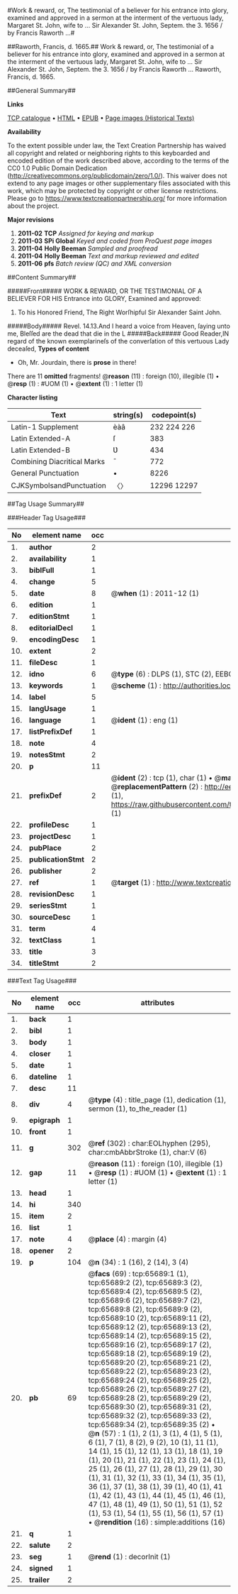 #Work & reward, or, The testimonial of a believer for his entrance into glory, examined and approved in a sermon at the interment of the vertuous lady, Margaret St. John, wife to ... Sir Alexander St. John, Septem. the 3. 1656 / by Francis Raworth ...#

##Raworth, Francis, d. 1665.##
Work & reward, or, The testimonial of a believer for his entrance into glory, examined and approved in a sermon at the interment of the vertuous lady, Margaret St. John, wife to ... Sir Alexander St. John, Septem. the 3. 1656 / by Francis Raworth ...
Raworth, Francis, d. 1665.

##General Summary##

**Links**

[TCP catalogue](http://www.ota.ox.ac.uk/tcp/)  • 
[HTML](http://tei.it.ox.ac.uk/tcp/Texts-HTML/free/A58/A58147.html)  • 
[EPUB](http://tei.it.ox.ac.uk/tcp/Texts-EPUB/free/A58/A58147.epub) • 
[Page images (Historical Texts)](https://historicaltexts.jisc.ac.uk/eebo-12682567e)

**Availability**

To the extent possible under law, the Text Creation Partnership has waived all copyright and related or neighboring rights to this keyboarded and encoded edition of the work described above, according to the terms of the CC0 1.0 Public Domain Dedication (http://creativecommons.org/publicdomain/zero/1.0/). This waiver does not extend to any page images or other supplementary files associated with this work, which may be protected by copyright or other license restrictions. Please go to https://www.textcreationpartnership.org/ for more information about the project.

**Major revisions**

1. __2011-02__ __TCP__ *Assigned for keying and markup*
1. __2011-03__ __SPi Global__ *Keyed and coded from ProQuest page images*
1. __2011-04__ __Holly Beeman__ *Sampled and proofread*
1. __2011-04__ __Holly Beeman__ *Text and markup reviewed and edited*
1. __2011-06__ __pfs__ *Batch review (QC) and XML conversion*

##Content Summary##

#####Front#####
WORK & REWARD, OR THE TESTIMONIAL OF A BELIEVER FOR HIS Entrance into GLORY, Examined and approved: 
1. To his Honored Friend, The Right Worſhipful Sir Alexander Saint John.

#####Body#####
Revel. 14.13.And I heard a voice from Heaven, ſaying unto me, Bleſſed are the dead that die in the L
#####Back#####
Good Reader,IN regard of the known exemplarineſs of the converſation of this vertuous Lady deceaſed,
**Types of content**

  * Oh, Mr. Jourdain, there is **prose** in there!

There are 11 **omitted** fragments! 
 @__reason__ (11) : foreign (10), illegible (1)  •  @__resp__ (1) : #UOM (1)  •  @__extent__ (1) : 1 letter (1)

**Character listing**


|Text|string(s)|codepoint(s)|
|---|---|---|
|Latin-1 Supplement|èàâ|232 224 226|
|Latin Extended-A|ſ|383|
|Latin Extended-B|Ʋ|434|
|Combining             Diacritical Marks|̄|772|
|General Punctuation|•|8226|
|CJKSymbolsandPunctuation|〈〉|12296 12297|

##Tag Usage Summary##

###Header Tag Usage###

|No|element name|occ|attributes|
|---|---|---|---|
|1.|__author__|2||
|2.|__availability__|1||
|3.|__biblFull__|1||
|4.|__change__|5||
|5.|__date__|8| @__when__ (1) : 2011-12 (1)|
|6.|__edition__|1||
|7.|__editionStmt__|1||
|8.|__editorialDecl__|1||
|9.|__encodingDesc__|1||
|10.|__extent__|2||
|11.|__fileDesc__|1||
|12.|__idno__|6| @__type__ (6) : DLPS (1), STC (2), EEBO-CITATION (1), OCLC (1), VID (1)|
|13.|__keywords__|1| @__scheme__ (1) : http://authorities.loc.gov/ (1)|
|14.|__label__|5||
|15.|__langUsage__|1||
|16.|__language__|1| @__ident__ (1) : eng (1)|
|17.|__listPrefixDef__|1||
|18.|__note__|4||
|19.|__notesStmt__|2||
|20.|__p__|11||
|21.|__prefixDef__|2| @__ident__ (2) : tcp (1), char (1)  •  @__matchPattern__ (2) : ([0-9\-]+):([0-9IVX]+) (1), (.+) (1)  •  @__replacementPattern__ (2) : http://eebo.chadwyck.com/downloadtiff?vid=$1&page=$2 (1), https://raw.githubusercontent.com/textcreationpartnership/Texts/master/tcpchars.xml#$1 (1)|
|22.|__profileDesc__|1||
|23.|__projectDesc__|1||
|24.|__pubPlace__|2||
|25.|__publicationStmt__|2||
|26.|__publisher__|2||
|27.|__ref__|1| @__target__ (1) : http://www.textcreationpartnership.org/docs/. (1)|
|28.|__revisionDesc__|1||
|29.|__seriesStmt__|1||
|30.|__sourceDesc__|1||
|31.|__term__|4||
|32.|__textClass__|1||
|33.|__title__|3||
|34.|__titleStmt__|2||


###Text Tag Usage###

|No|element name|occ|attributes|
|---|---|---|---|
|1.|__back__|1||
|2.|__bibl__|1||
|3.|__body__|1||
|4.|__closer__|1||
|5.|__date__|1||
|6.|__dateline__|1||
|7.|__desc__|11||
|8.|__div__|4| @__type__ (4) : title_page (1), dedication (1), sermon (1), to_the_reader (1)|
|9.|__epigraph__|1||
|10.|__front__|1||
|11.|__g__|302| @__ref__ (302) : char:EOLhyphen (295), char:cmbAbbrStroke (1), char:V (6)|
|12.|__gap__|11| @__reason__ (11) : foreign (10), illegible (1)  •  @__resp__ (1) : #UOM (1)  •  @__extent__ (1) : 1 letter (1)|
|13.|__head__|1||
|14.|__hi__|340||
|15.|__item__|2||
|16.|__list__|1||
|17.|__note__|4| @__place__ (4) : margin (4)|
|18.|__opener__|2||
|19.|__p__|104| @__n__ (34) : 1 (16), 2 (14), 3 (4)|
|20.|__pb__|69| @__facs__ (69) : tcp:65689:1 (1), tcp:65689:2 (2), tcp:65689:3 (2), tcp:65689:4 (2), tcp:65689:5 (2), tcp:65689:6 (2), tcp:65689:7 (2), tcp:65689:8 (2), tcp:65689:9 (2), tcp:65689:10 (2), tcp:65689:11 (2), tcp:65689:12 (2), tcp:65689:13 (2), tcp:65689:14 (2), tcp:65689:15 (2), tcp:65689:16 (2), tcp:65689:17 (2), tcp:65689:18 (2), tcp:65689:19 (2), tcp:65689:20 (2), tcp:65689:21 (2), tcp:65689:22 (2), tcp:65689:23 (2), tcp:65689:24 (2), tcp:65689:25 (2), tcp:65689:26 (2), tcp:65689:27 (2), tcp:65689:28 (2), tcp:65689:29 (2), tcp:65689:30 (2), tcp:65689:31 (2), tcp:65689:32 (2), tcp:65689:33 (2), tcp:65689:34 (2), tcp:65689:35 (2)  •  @__n__ (57) : 1 (1), 2 (1), 3 (1), 4 (1), 5 (1), 6 (1), 7 (1), 8 (2), 9 (2), 10 (1), 11 (1), 14 (1), 15 (1), 12 (1), 13 (1), 18 (1), 19 (1), 20 (1), 21 (1), 22 (1), 23 (1), 24 (1), 25 (1), 26 (1), 27 (1), 28 (1), 29 (1), 30 (1), 31 (1), 32 (1), 33 (1), 34 (1), 35 (1), 36 (1), 37 (1), 38 (1), 39 (1), 40 (1), 41 (1), 42 (1), 43 (1), 44 (1), 45 (1), 46 (1), 47 (1), 48 (1), 49 (1), 50 (1), 51 (1), 52 (1), 53 (1), 54 (1), 55 (1), 56 (1), 57 (1)  •  @__rendition__ (16) : simple:additions (16)|
|21.|__q__|1||
|22.|__salute__|2||
|23.|__seg__|1| @__rend__ (1) : decorInit (1)|
|24.|__signed__|1||
|25.|__trailer__|2||
